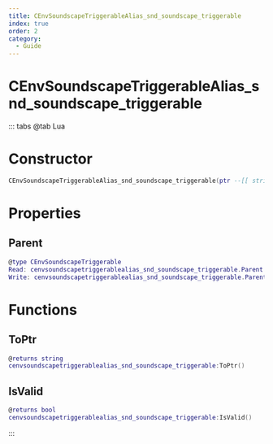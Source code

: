 ```yaml
---
title: CEnvSoundscapeTriggerableAlias_snd_soundscape_triggerable
index: true
order: 2
category:
  - Guide
---
```


# CEnvSoundscapeTriggerableAlias_snd_soundscape_triggerable

::: tabs
@tab Lua
# Constructor
```lua
CEnvSoundscapeTriggerableAlias_snd_soundscape_triggerable(ptr --[[ string ]])
```
# Properties
## Parent 
```lua
@type CEnvSoundscapeTriggerable
Read: cenvsoundscapetriggerablealias_snd_soundscape_triggerable.Parent
Write: cenvsoundscapetriggerablealias_snd_soundscape_triggerable.Parent = value
```
# Functions
## ToPtr
```lua
@returns string
cenvsoundscapetriggerablealias_snd_soundscape_triggerable:ToPtr()
```
## IsValid
```lua
@returns bool
cenvsoundscapetriggerablealias_snd_soundscape_triggerable:IsValid()
```

:::